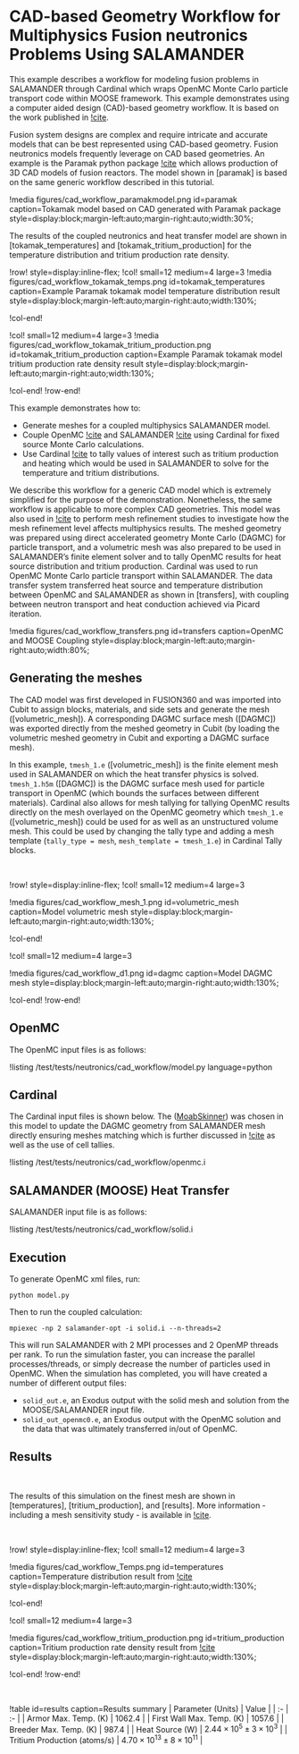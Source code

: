 # CAD-based Geometry Workflow for Multiphysics Fusion neutronics Problems Using SALAMANDER

This example describes a workflow for modeling fusion problems in SALAMANDER through Cardinal which wraps OpenMC Monte Carlo particle transport code within MOOSE framework. This example demonstrates using a computer aided design (CAD)-based geometry workflow. It is based on the work published in [!cite](Eltawila2024PBNC).

Fusion system designs are complex and require intricate and accurate models that can be best represented using CAD-based geometry. Fusion neutronics models frequently leverage on CAD based geometries. An example is the Paramak python package [!cite](shimwell2021paramak) which allows production of 3D CAD models of fusion reactors. The model shown in [paramak] is based on the same generic workflow described in this tutorial.

!media figures/cad_workflow_paramakmodel.png
  id=paramak
  caption=Tokamak model based on CAD generated with Paramak package
  style=display:block;margin-left:auto;margin-right:auto;width:30%;

The results of the coupled neutronics and heat transfer model are shown in [tokamak_temperatures] and [tokamak_tritium_production] for the temperature distribution and tritium production rate density.

!row! style=display:inline-flex;
!col! small=12 medium=4 large=3
!media figures/cad_workflow_tokamak_temps.png
  id=tokamak_temperatures
  caption=Example Paramak tokamak model temperature distribution result
  style=display:block;margin-left:auto;margin-right:auto;width:130%;

!col-end!

!col! small=12 medium=4 large=3
!media figures/cad_workflow_tokamak_tritium_production.png
  id=tokamak_tritium_production
  caption=Example Paramak tokamak model tritium production rate density result
  style=display:block;margin-left:auto;margin-right:auto;width:130%;

!col-end!
!row-end!

This example demonstrates how to:
- Generate meshes for a coupled multiphysics SALAMANDER model.
- Couple OpenMC [!cite](openmc) and SALAMANDER [!cite](giudicelli2024moose) using Cardinal for fixed source Monte Carlo calculations.
- Use Cardinal [!cite](novak2022_cardinal) to tally values of interest such as tritium production and heating which would be used in SALAMANDER to solve for the temperature and tritium distributions.

We describe this workflow for a generic CAD model which is extremely simplified for the purpose of the demonstration. Nonetheless, the same workflow is applicable to more complex CAD geometries. This model was also used in [!cite](Eltawila2024PBNC) to perform mesh refinement studies to investigate how the mesh refinement level affects multiphysics results. The meshed geometry was prepared using direct accelerated geometry Monte Carlo (DAGMC) for particle transport, and a volumetric mesh was also prepared to be used in SALAMANDER’s finite element solver and to tally OpenMC results for heat source distribution and tritium production. Cardinal was used to run OpenMC Monte Carlo particle transport within SALAMANDER. The data transfer system transferred heat source and temperature distribution between OpenMC and SALAMANDER as shown in [transfers], with coupling between neutron transport and heat conduction achieved via Picard iteration.

!media figures/cad_workflow_transfers.png
  id=transfers
  caption=OpenMC and MOOSE Coupling
  style=display:block;margin-left:auto;margin-right:auto;width:80%;

## Generating the meshes

The CAD model was first developed in FUSION360 and was imported into Cubit to assign blocks, materials, and side sets and generate the mesh ([volumetric_mesh]). A corresponding DAGMC surface mesh ([DAGMC]) was exported directly from the meshed geometry in Cubit (by loading the volumetric meshed geometry in Cubit and exporting a DAGMC surface mesh).

In this example, `tmesh_1.e` ([volumetric_mesh]) is the finite element mesh used in SALAMANDER on which the heat transfer physics is solved. `tmesh_1.h5m` ([DAGMC]) is the DAGMC surface mesh used for particle transport in OpenMC (which bounds the surfaces between different materials). Cardinal also allows for mesh tallying for tallying OpenMC results directly on the mesh overlayed on the OpenMC geometry which `tmesh_1.e` ([volumetric_mesh]) could be used for as well as an unstructured volume mesh. This could be used by changing the tally type and adding a mesh template (`tally_type = mesh`, `mesh_template = tmesh_1.e`) in Cardinal Tally blocks.

&nbsp;

!row! style=display:inline-flex;
!col! small=12 medium=4 large=3

!media figures/cad_workflow_mesh_1.png
  id=volumetric_mesh
  caption=Model volumetric mesh
  style=display:block;margin-left:auto;margin-right:auto;width:130%;

!col-end!

!col! small=12 medium=4 large=3

!media figures/cad_workflow_d1.png
  id=dagmc
  caption=Model DAGMC mesh
  style=display:block;margin-left:auto;margin-right:auto;width:130%;

!col-end!
!row-end!

## OpenMC

The OpenMC input files is as follows:

!listing /test/tests/neutronics/cad_workflow/model.py language=python

## Cardinal

The Cardinal input files is shown below. The ([MoabSkinner](https://cardinal.cels.anl.gov/source/userobjects/MoabSkinner.html)) was chosen in this model to update the DAGMC geometry from SALAMANDER mesh directly ensuring meshes matching which is further discussed in [!cite](Eltawila2024PBNC) as well as the use of cell tallies.

!listing /test/tests/neutronics/cad_workflow/openmc.i

## SALAMANDER (MOOSE) Heat Transfer

SALAMANDER input file is as follows:

!listing /test/tests/neutronics/cad_workflow/solid.i

## Execution

To generate OpenMC xml files, run:

```
python model.py
```

Then to run the coupled calculation:

```
mpiexec -np 2 salamander-opt -i solid.i --n-threads=2
```

This will run SALAMANDER with 2 MPI processes and 2 OpenMP threads per rank. To run the simulation faster, you can increase the parallel processes/threads, or simply decrease the number of particles used in OpenMC. When the simulation has completed, you will have created a number of different output files:

- `solid_out.e`, an Exodus output with the solid mesh and solution from the MOOSE/SALAMANDER input file.
- `solid_out_openmc0.e`, an Exodus output with the OpenMC solution and the data that was ultimately transferred in/out of OpenMC.

## Results

&nbsp;

The results of this simulation on the finest mesh are shown in [temperatures], [tritium_production], and [results]. More information - including a mesh sensitivity study - is available in [!cite](Eltawila2024PBNC).

&nbsp;

!row! style=display:inline-flex;
!col! small=12 medium=4 large=3

!media figures/cad_workflow_Temps.png
  id=temperatures
  caption=Temperature distribution result from [!cite](Eltawila2024PBNC)
  style=display:block;margin-left:auto;margin-right:auto;width:130%;

!col-end!

!col! small=12 medium=4 large=3

!media figures/cad_workflow_tritium_production.png
  id=tritium_production
  caption=Tritium production rate density result from [!cite](Eltawila2024PBNC)
  style=display:block;margin-left:auto;margin-right:auto;width:130%;

!col-end!
!row-end!

&nbsp;

!table id=results caption=Results summary
| Parameter (Units) | Value |
| :- | :- |
| Armor Max. Temp. (K)         | $1062.4$                   |
| First Wall Max. Temp. (K)    | $1057.6$                   |
| Breeder Max. Temp. (K)       | $987.4$                    |
| Heat Source (W)              | $2.44 \times 10^5 \pm 3 \times 10^3$   |
| Tritium Production (atoms/s) | $4.70 \times 10^{13} \pm 8 \times 10^{11}$ |

&nbsp;

